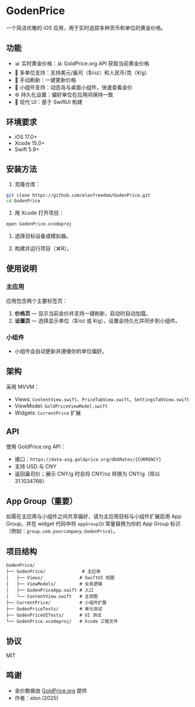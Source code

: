 # GodenPrice

一个简洁优雅的 iOS 应用，用于实时追踪多种货币和单位的黄金价格。

## 功能

- 📊 实时黄金价格：从 GoldPrice.org API 获取当前黄金价格
- 💱 多单位支持：支持美元/盎司（$/oz）和人民币/克（¥/g）
- 🔄 手动刷新：一键更新价格
- 📱 小组件支持：动态岛与桌面小组件，快速查看金价
- ⚙️ 持久化设置：偏好单位在应用间保持一致
- 🎨 现代 UI：基于 SwiftUI 构建

## 环境要求

- iOS 17.0+
- Xcode 15.0+
- Swift 5.9+

## 安装方法

1. 克隆仓库：

```bash
git clone https://github.com/elonfreedom/GodenPrice.git
cd GodenPrice
```

1. 用 Xcode 打开项目：

```bash
open GodenPrice.xcodeproj
```

1. 选择目标设备或模拟器。

1. 构建并运行项目（⌘R）。

## 使用说明

### 主应用

应用包含两个主要标签页：

1. **价格页** — 显示当前金价并支持一键刷新，启动时自动加载。
2. **设置页** — 选择显示单位（$/oz 或 ¥/g），设置会持久化并同步到小组件。

### 小组件

- 小组件会自动更新并遵循你的单位偏好。

## 架构

采用 MVVM：

- Views: `ContentView.swift`、`PriceTabView.swift`、`SettingsTabView.swift`
- ViewModel: `GoldPriceViewModel.swift`
- Widgets: `CurrentPrice` 扩展

## API

使用 GoldPrice.org API：

- 接口：`https://data-asg.goldprice.org/dbXRates/{CURRENCY}`
- 支持 USD 与 CNY
- 返回盎司价；展示 CNY/g 时会将 CNY/oz 转换为 CNY/g（除以 31.1034768）

## App Group（重要）

如需在主应用与小组件之间共享偏好，请为主应用目标与小组件扩展启用 App Group，并在 widget 代码中将 `appGroupID` 常量替换为你的 App Group 标识（例如：`group.com.yourcompany.GodenPrice`）。

## 项目结构

```
GodenPrice/
├── GodenPrice/              # 主应用
│   ├── Views/              # SwiftUI 视图
│   ├── ViewModels/         # 业务逻辑
│   ├── GodenPriceApp.swift # 入口
│   └── ContentView.swift   # 主视图
├── CurrentPrice/           # 小组件扩展
├── GodenPriceTests/        # 单元测试
├── GodenPriceUITests/      # UI 测试
└── GodenPrice.xcodeproj/   # Xcode 工程文件
```

## 协议

MIT

## 鸣谢

- 金价数据由 [GoldPrice.org](https://goldprice.org) 提供
- 作者：elon (2025)
